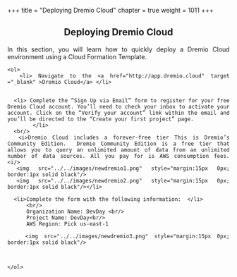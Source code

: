 +++
title = "Deploying Dremio Cloud"
chapter = true
weight = 1011
+++

<div style="text-align: justify">
    <center><h2>Deploying Dremio Cloud </h2></center>

    
In this section, you will learn how to quickly deploy a Dremio Cloud environment using a Cloud Formation Template. 
 


  
    <ol>
      <li> Navigate to the <a href="http://app.dremio.cloud" target ="_blank" >Dremio Cloud</a> </li>

    
      <li> Complete the “Sign Up via Email” form to register for your free Dremio Cloud account. You’ll need to check your inbox to activate your account. Click on the “Verify your account” link within the email and you’ll be directed to the “Create your first project” page.
            </li>
      <br/>
      <i>Dremio Cloud includes a forever-free tier This is Dremio’s Community Edition.  Dremio Community Edition is a free tier that allows you to query an unlimited amount of data from an unlimited number of data sources. All you pay for is AWS consumption fees.   <i/>
     <img src="../../images/newdremio1.png" style="margin:15px 0px; border:1px solid black"/>
     <img src="../../images/newdremio2.png" style="margin:15px 0px; border:1px solid black"/></li>
      
      <li>Complete the form with the following information:  </li>
          <br/>
          Organization Name: DevDay <br/>
          Project Name: DevDay<br/>
          AWS Region: Pick us-east-1
          
       <img src="../../images/newdremio3.png" style="margin:15px 0px; border:1px solid black"/>
      
      
      
    </ol>

   




</div>
